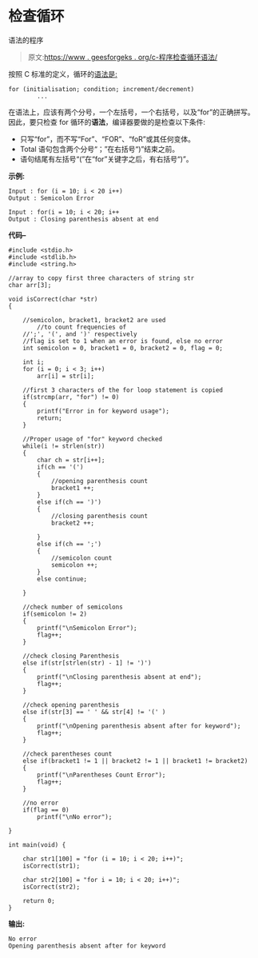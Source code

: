 # 检查循环

语法的程序

> 原文:[https://www . geesforgeks . org/c-程序检查循环语法/](https://www.geeksforgeeks.org/c-program-to-check-syntax-of-for-loop/)

按照 C 标准的定义，循环的[语法是:](https://www.geeksforgeeks.org/loops-in-c-and-cpp/)

```
for (initialisation; condition; increment/decrement)
        ... 
```

在语法上，应该有两个分号，一个左括号，一个右括号，以及“for”的正确拼写。因此，要只检查 for 循环的**语法**，编译器要做的是检查以下条件:

*   只写“for”，而不写“For”、“FOR”、“foR”或其任何变体。
*   Total 语句包含两个分号“；”在右括号“)”结束之前。
*   语句结尾有左括号“(”在“for”关键字之后，有右括号“)”。

**示例:**

```
Input : for (i = 10; i < 20 i++) 
Output : Semicolon Error

Input : for(i = 10; i < 20; i++
Output : Closing parenthesis absent at end 
```

**代码–**

```
#include <stdio.h>
#include <stdlib.h>
#include <string.h>

//array to copy first three characters of string str
char arr[3]; 

void isCorrect(char *str)
{

    //semicolon, bracket1, bracket2 are used 
        //to count frequencies of
    //';', '(', and ')' respectively
    //flag is set to 1 when an error is found, else no error
    int semicolon = 0, bracket1 = 0, bracket2 = 0, flag = 0;

    int i;
    for (i = 0; i < 3; i++)
        arr[i] = str[i];

    //first 3 characters of the for loop statement is copied
    if(strcmp(arr, "for") != 0)
    {
        printf("Error in for keyword usage");
        return;
    }

    //Proper usage of "for" keyword checked
    while(i != strlen(str))
    {
        char ch = str[i++];
        if(ch == '(')
        {
            //opening parenthesis count
            bracket1 ++;
        }
        else if(ch == ')')
        {
            //closing parenthesis count
            bracket2 ++;

        }
        else if(ch == ';')
        {
            //semicolon count
            semicolon ++;
        }
        else continue;

    }

    //check number of semicolons
    if(semicolon != 2)
    { 
        printf("\nSemicolon Error");
        flag++;
    }

    //check closing Parenthesis
    else if(str[strlen(str) - 1] != ')')
    { 
        printf("\nClosing parenthesis absent at end");
        flag++;
    }

    //check opening parenthesis
    else if(str[3] == ' ' && str[4] != '(' )
    { 
        printf("\nOpening parenthesis absent after for keyword");
        flag++;
    }

    //check parentheses count
    else if(bracket1 != 1 || bracket2 != 1 || bracket1 != bracket2)
    { 
        printf("\nParentheses Count Error");
        flag++;
    }

    //no error 
    if(flag == 0)
        printf("\nNo error");

}

int main(void) {

    char str1[100] = "for (i = 10; i < 20; i++)";
    isCorrect(str1);

    char str2[100] = "for i = 10; i < 20; i++)";
    isCorrect(str2);

    return 0;
}
```

**输出:**

```
No error
Opening parenthesis absent after for keyword 
```